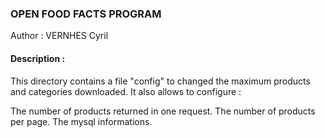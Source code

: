 ### OPEN FOOD FACTS PROGRAM

Author : VERNHES Cyril

#### Description :

This directory contains a file "config" to changed the maximum products and categories downloaded.
It also allows to configure :

The number of products returned in one request.
The number of products per page.
The mysql informations.